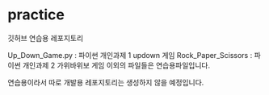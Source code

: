 # practice
깃허브 연습용 레포지토리

Up_Down_Game.py : 파이썬 개인과제 1 updown 게임
Rock_Paper_Scissors : 파이썬 개인과제 2 가위바위보 게임
이외의 파일들은 연습용파일입니다.

연습용이라서 따로 개발용 레포지토리는 생성하지 않을 예정입니다.